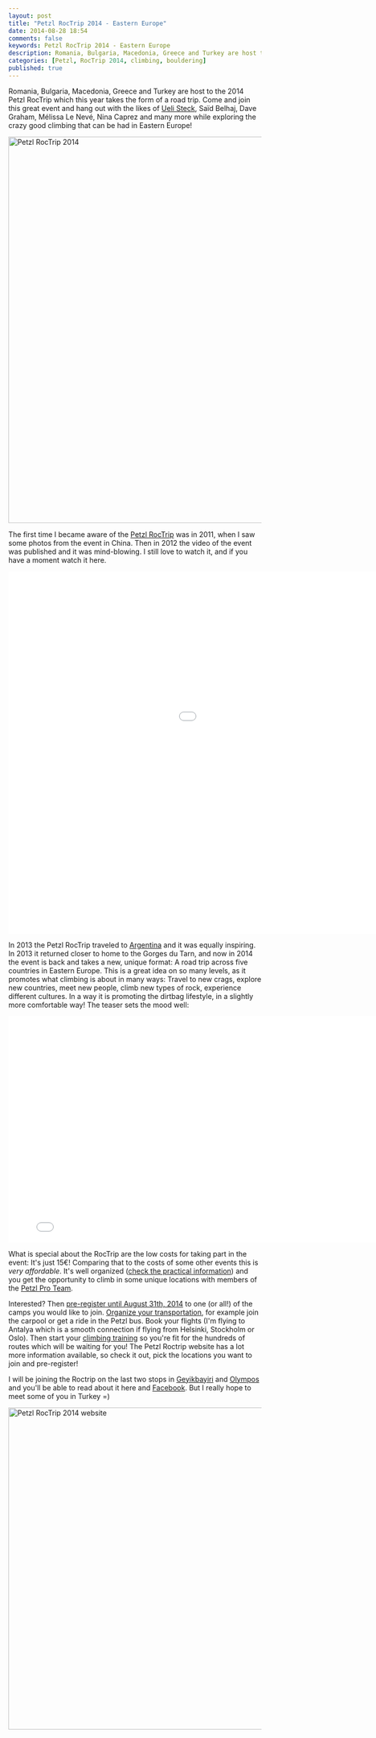 ```yaml
---
layout: post
title: "Petzl RocTrip 2014 - Eastern Europe"
date: 2014-08-28 18:54
comments: false
keywords: Petzl RocTrip 2014 - Eastern Europe
description: Romania, Bulgaria, Macedonia, Greece and Turkey are host to the 2014 Petzl RocTrip, a road trip of epic proportions!
categories: [Petzl, RocTrip 2014, climbing, bouldering]
published: true
---
```


Romania, Bulgaria, Macedonia, Greece and Turkey are host to the 2014 Petzl RocTrip which this year takes the form of a road trip. Come and join this great event and hang out with the likes of [Ueli Steck](http://hikinginfinland.com/2013/08/ueli-steck-interview.html), Saïd Belhaj, Dave Graham, Mélissa Le Nevé, Nina Caprez and many more while exploring the crazy good climbing that can be had in Eastern Europe!

<a href="https://www.flickr.com/photos/hendrikmorkel/14843495327" title="Petzl RocTrip 2014 by Hendrik Morkel, on Flickr"><img src="https://farm4.staticflickr.com/3836/14843495327_53dc68084a_b.jpg" width="1024" height="768" alt="Petzl RocTrip 2014"></a>

<!-- more -->

The first time I became aware of the [Petzl RocTrip](http://www.petzl-roctrip.com/en) was in 2011, when I saw some photos from the event in China. Then in 2012 the video of the event was published and it was mind-blowing. I still love to watch it, and if you have a moment watch it here.

<iframe width="1280" height="720" src="//www.youtube.com/embed/EcU255XBlcI?rel=0" frameborder="0" allowfullscreen></iframe>

In 2013 the Petzl RocTrip traveled to [Argentina](https://www.youtube.com/watch?v=QllWNEGBKic) and it was equally inspiring. In 2013 it returned closer to home to the Gorges du Tarn, and now in 2014 the event is back and takes a new, unique format: A road trip across five countries in Eastern Europe. This is a great idea on so many levels, as it promotes what climbing is about in many ways: Travel to new crags, explore new countries, meet new people, climb new types of rock, experience different cultures. In a way it is promoting the dirtbag lifestyle, in a slightly more comfortable way! The teaser sets the mood well:

<iframe src="//player.vimeo.com/video/92311979?byline=0&amp;portrait=0&amp;color=ffffff" width="800" height="450" frameborder="0" webkitallowfullscreen mozallowfullscreen allowfullscreen></iframe>

What is special about the RocTrip are the low costs for taking part in the event: It's just 15€! Comparing that to the costs of some other events this is *very affordable*. It's well organized ([check the practical information](http://www.petzl-roctrip.com/en/practical-information)) and you get the opportunity to climb in some unique locations with members of the [Petzl Pro Team](http://www.petzl-roctrip.com/en/news/spend-time-your-favorite-athletes-during-2014-petzl-roctrip). 

Interested? Then [pre-register until August 31th, 2014](http://www.petzl-roctrip.com/en/join-us) to one (or all!) of the camps you would like to join. [Organize your transportation](http://www.petzl-roctrip.com/en/practical-information#Transport), for example join the carpool or get a ride in the Petzl bus. Book your flights (I'm flying to Antalya which is a smooth connection if flying from Helsinki, Stockholm or Oslo). Then start your [climbing training](http://hikinginfinland.com/2014/06/gimme-kraft.html) so you're fit for the hundreds of routes which will be waiting for you! The Petzl Roctrip website has a lot more information available, so check it out, pick the locations you want to join and pre-register! 

I will be joining the Roctrip on the last two stops in [Geyikbayiri](http://www.petzl-roctrip.com/en/base-camp/geyikbayiri-turkish-style-columns) and [Olympos](http://www.petzl-roctrip.com/en/base-camp/olympos-climb-sky-fall-water) and you'll be able to read about it here and [Facebook](https://www.facebook.com/hikinginfinland). But I really hope to meet some of you in Turkey =)

<a href="http://www.petzl-roctrip.com/en" title="Petzl RocTrip 2014 website by Hendrik Morkel, on Flickr"><img src="https://farm6.staticflickr.com/5593/14867744620_2815c6ed8c_b.jpg" width="1024" height="640" alt="Petzl RocTrip 2014 website"></a>

